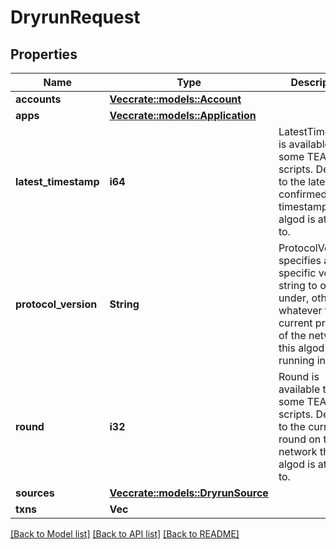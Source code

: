 # DryrunRequest

## Properties

Name | Type | Description | Notes
------------ | ------------- | ------------- | -------------
**accounts** | [**Vec<crate::models::Account>**](Account.md) |  | 
**apps** | [**Vec<crate::models::Application>**](Application.md) |  | 
**latest_timestamp** | **i64** | LatestTimestamp is available to some TEAL scripts. Defaults to the latest confirmed timestamp this algod is attached to. | 
**protocol_version** | **String** | ProtocolVersion specifies a specific version string to operate under, otherwise whatever the current protocol of the network this algod is running in. | 
**round** | **i32** | Round is available to some TEAL scripts. Defaults to the current round on the network this algod is attached to. | 
**sources** | [**Vec<crate::models::DryrunSource>**](DryrunSource.md) |  | 
**txns** | **Vec<String>** |  | 

[[Back to Model list]](../README.md#documentation-for-models) [[Back to API list]](../README.md#documentation-for-api-endpoints) [[Back to README]](../README.md)


